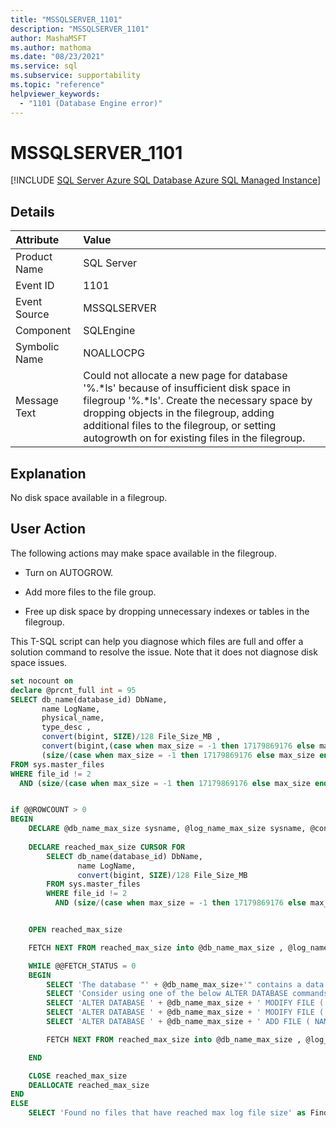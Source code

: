 ```yaml
---
title: "MSSQLSERVER_1101"
description: "MSSQLSERVER_1101"
author: MashaMSFT
ms.author: mathoma
ms.date: "08/23/2021"
ms.service: sql
ms.subservice: supportability
ms.topic: "reference"
helpviewer_keywords:
  - "1101 (Database Engine error)"
---
```

# MSSQLSERVER_1101
[!INCLUDE [SQL Server Azure SQL Database Azure SQL Managed Instance](../../includes/applies-to-version/sql-asdb-asdbmi.md)]
  
## Details  
  
| Attribute | Value |  
| :-------- | :---- |  
|Product Name|SQL Server|  
|Event ID|1101|  
|Event Source|MSSQLSERVER|  
|Component|SQLEngine|  
|Symbolic Name|NOALLOCPG|  
|Message Text|Could not allocate a new page for database '%.*ls' because of insufficient disk space in filegroup '%.\*ls'. Create the necessary space by dropping objects in the filegroup, adding additional files to the filegroup, or setting autogrowth on for existing files in the filegroup.|  
  
## Explanation  
No disk space available in a filegroup.  
  
## User Action  
The following actions may make space available in the filegroup.  
  
-   Turn on AUTOGROW.  
  
-   Add more files to the file group.  
  
-   Free up disk space by dropping unnecessary indexes or tables in the filegroup.  
  
This T-SQL script can help you diagnose which files are full and offer a solution command to resolve the issue. Note that it does not diagnose disk space issues.

```sql
set nocount on
declare @prcnt_full int = 95
SELECT db_name(database_id) DbName,
       name LogName,
       physical_name,
       type_desc ,
	   convert(bigint, SIZE)/128 File_Size_MB ,
       convert(bigint,(case when max_size = -1 then 17179869176 else max_size end))/128 File_MaxSize_MB ,
	   (size/(case when max_size = -1 then 17179869176 else max_size end)) *100 as percent_full_of_max_size
FROM sys.master_files
WHERE file_id != 2
  AND (size/(case when max_size = -1 then 17179869176 else max_size end)) *100 > @prcnt_full


if @@ROWCOUNT > 0
BEGIN
    DECLARE @db_name_max_size sysname, @log_name_max_size sysname, @configured_max_log_boundary bigint 
    
    DECLARE reached_max_size CURSOR FOR
		SELECT db_name(database_id) DbName,
			   name LogName,
			   convert(bigint, SIZE)/128 File_Size_MB
		FROM sys.master_files
		WHERE file_id != 2
		  AND (size/(case when max_size = -1 then 17179869176 else max_size end)) *100 > @prcnt_full


    OPEN reached_max_size

    FETCH NEXT FROM reached_max_size into @db_name_max_size , @log_name_max_size, @configured_max_log_boundary 

    WHILE @@FETCH_STATUS = 0
    BEGIN
        SELECT 'The database "' + @db_name_max_size+'" contains a data file "' + @log_name_max_size + '" whose max limit is set to ' + convert(varchar(24), @configured_max_log_boundary) + ' MB and this limit is close to be reached!' as Finding
        SELECT 'Consider using one of the below ALTER DATABASE commands to either change the log file size or add a new file' as Recommendation
        SELECT 'ALTER DATABASE ' + @db_name_max_size + ' MODIFY FILE ( NAME = N''' + @log_name_max_size + ''', MAXSIZE = UNLIMITED)' as SetUnlimitedSize
        SELECT 'ALTER DATABASE ' + @db_name_max_size + ' MODIFY FILE ( NAME = N''' + @log_name_max_size + ''', MAXSIZE = something_larger_than_' + CONVERT(varchar(24), @configured_max_log_boundary) +'MB )' as IncreaseFileSize
        SELECT 'ALTER DATABASE ' + @db_name_max_size + ' ADD FILE ( NAME = N''' + @log_name_max_size + '_new'', FILENAME = N''SOME_FOLDER_LOCATION\' + @log_name_max_size + '_NEW.NDF'', SIZE = 81920KB , FILEGROWTH = 65536KB )' as AddNewFile

        FETCH NEXT FROM reached_max_size into @db_name_max_size , @log_name_max_size, @configured_max_log_boundary 

    END

    CLOSE reached_max_size
    DEALLOCATE reached_max_size
END
ELSE
    SELECT 'Found no files that have reached max log file size' as Findings

```
